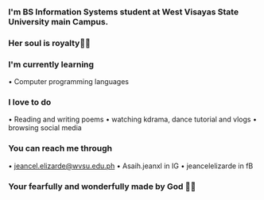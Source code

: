 ### I'm BS Information Systems student at West Visayas State University main Campus. 
### Her soul is royalty💎✨
### I'm currently learning 
• Computer programming languages 
### I love to do
• Reading and writing poems 
• watching kdrama, dance tutorial and vlogs 
• browsing social media 
### You can reach me through 
• jeancel.elizarde@wvsu.edu.ph 
• Asaih.jeanxl in IG
• jeancelelizarde in fB
### Your fearfully and wonderfully made by God 💙🧡
